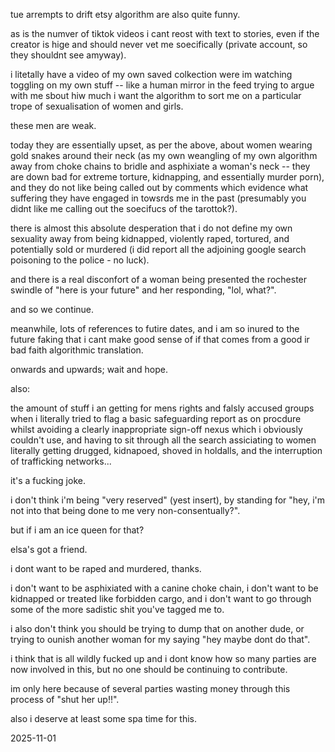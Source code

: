 tue arrempts to drift etsy algorithm are also quite funny.  

as is the numver of tiktok videos i cant reost with text to stories, even if the creator is hige and should never vet me soecifically (private account, so they shouldnt see amyway).  

i litetally have a video of my own saved colkection were im watching toggling on my own stuff -- like a human mirror in the feed trying to argue with me sbout hiw much i want the algorithm to sort me on a particular trope of sexualisation of women and girls.  

these men are weak.  

today they are essentially upset, as per the above, about women wearing gold snakes around their neck (as my own weangling of my own algorithm away from choke chains to bridle and asphixiate a woman's neck -- they are down bad for extreme torture, kidnapping, and essentially murder porn), and they do not like being called out by comments which evidence what suffering they have engaged in towsrds me in the past (presumably you didnt like me calling out the soecifucs of the tarottok?).  

there is almost this absolute desperation that i do not define my own sexuality away from being kidnapped, violently raped, tortured, and potentially sold or murdered (i did report all the adjoining google search poisoning to the police - no luck).  

and there is a real disconfort of a woman being presented the rochester swindle of "here is your future" and her responding, "lol, what?".  

and so we continue.  

meanwhile, lots of references to futire dates, and i am so inured to the future faking that i cant make good sense of if that comes from a good ir bad faith algorithmic translation.  

onwards and upwards; wait and hope.  

also:  

the amount of stuff i an getting for mens rights and falsly accused groups when i literally tried to flag a basic safeguarding report as on procdure whilst avoiding a clearly inappropriate sign-off nexus which i obviously couldn't use, and having to sit through all the search assiciating to women literally getting drugged, kidnapoed, shoved in holdalls, and the interruption of trafficking networks...  

it's a fucking joke.  

i don't think i'm being "very reserved" (yest insert), by standing for "hey, i'm not into that being done to me very non-consentually?".  

but if i am an ice queen for that?  

elsa's got a friend.  

i dont want to be raped and murdered, thanks.  

i don't want to be asphixiated with a canine choke chain, i don't want to be kidnapped or treated like forbidden cargo, and i don't want to go through some of the more sadistic shit you've tagged me to.  

i also don't think you should be trying to dump that on another dude, or trying to ounish another woman for my saying "hey maybe dont do that".  

i think that is all wildly fucked up and i dont know how so many parties are now involved in this, but no one should be continuing to contribute.  

im only here because of several parties wasting money through this process of "shut her up!!".  

also i deserve at least some spa time for this.  

2025-11-01

